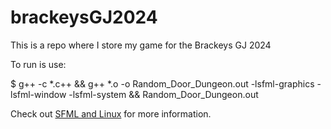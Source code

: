 # brackeysGJ2024
This is a repo where I store my game for the Brackeys GJ 2024

To run is use:

$ g++ -c *.c++ && g++ *.o -o Random_Door_Dungeon.out -lsfml-graphics -lsfml-window -lsfml-system && Random_Door_Dungeon.out

Check out [SFML and Linux](https://www.sfml-dev.org/tutorials/2.6/start-linux.php) for more information.